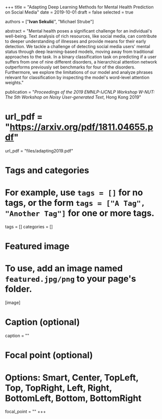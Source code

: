 +++
title = "Adapting Deep Learning Methods for Mental Health Prediction on Social Media"
date = 2019-10-01
draft = false
selected = true

authors = ["**Ivan Sekulić**", "Michael Strube"]

abstract = "Mental health poses a significant challenge for an individual's well-being. Text analysis of rich resources, like social media, can contribute to deeper understanding of illnesses and provide means for their early detection. We tackle a challenge of detecting social media users' mental status through deep learning-based models, moving away from traditional approaches to the task. In a binary classification task on predicting if a user suffers from one of nine different disorders, a hierarchical attention network outperforms previously set benchmarks for four of the disorders. Furthermore, we explore the limitations of our model and analyze phrases relevant for classification by inspecting the model's word-level attention weights."

publication = "*Proceedings of the 2019 EMNLP-IJCNLP Workshop W-NUT: The 5th Workshop on Noisy User-generated Text*, Hong Kong 2019"

# url_pdf = "https://arxiv.org/pdf/1811.04655.pdf"
url_pdf = "files/adapting2019.pdf"

# Tags and categories
# For example, use `tags = []` for no tags, or the form `tags = ["A Tag", "Another Tag"]` for one or more tags.
tags = []
categories = []

# Featured image
# To use, add an image named `featured.jpg/png` to your page's folder. 
[image]
  # Caption (optional)
  caption = ""

  # Focal point (optional)
  # Options: Smart, Center, TopLeft, Top, TopRight, Left, Right, BottomLeft, Bottom, BottomRight
  focal_point = ""
+++
